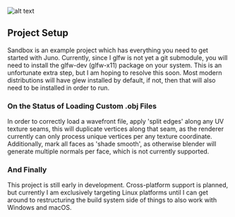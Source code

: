 

![alt text](https://github.com/jimdox/black_box/blob/master/juno_engine/res/juno-s.jpg)


## Project Setup
Sandbox is an example project which has everything you need to get started with Juno. Currently, since I glfw is not yet a git submodule, you will need to install the glfw-dev (glfw-x11) package on your system. This is an unfortunate extra step, but I am hoping to resolve this soon. Most modern distributions will have glew installed by default, if not, then that will also need to be installed in order to run. 


### On the Status of Loading Custom .obj Files
In order to correctly load a wavefront file, apply 'split edges' along any UV texture seams, this will duplicate vertices along that seam, as the renderer currently can only process unique vertices per any texture coordinate. Additionally, mark all faces as 'shade smooth', as otherwise blender will generate multiple normals per face, which is not currently supported.


### And Finally
This project is still early in development. Cross-platform support is planned, but currently I am exclusively targeting Linux platforms until I can get around to restructuring the build system side of things to also work with Windows and macOS.

    